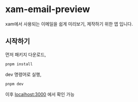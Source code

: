 # xam-email-preview

xam에서 사용되는 이메일을 쉽게 미리보기, 제작하기 위한 앱 입니다.

## 시작하기

먼저 패키지 다운로드,

```sh
pnpm install
```

dev 명령어로 실행,

```sh
pnpm dev
```

이후 [localhost:3000](http://localhost:3000) 에서 확인 가능
